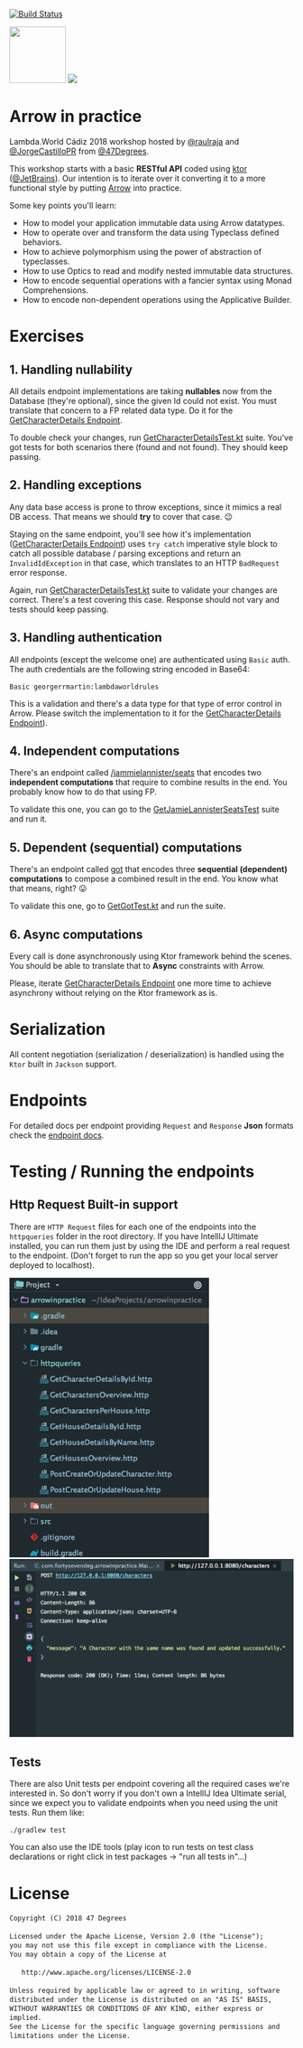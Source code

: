 [![Build Status](https://travis-ci.org/47deg/ArrowInPractice.svg?branch=master)](https://travis-ci.org/47deg/ArrowInPractice)

<img height="100" src="https://avatars2.githubusercontent.com/u/29458023?v=4&amp;s=200" width="100">
<img height="100" src="https://avatars1.githubusercontent.com/u/479857?s=200&v=4" with="100">

# Arrow in practice

Lambda.World Cádiz 2018 workshop hosted by [@raulraja](https://twitter.com/raulraja) and [@JorgeCastilloPR](https://twitter.com/JorgeCastilloPR) from [@47Degrees](https://www.47deg.com/).

This workshop starts with a basic **RESTful API** coded using [ktor](https://ktor.io/) ([@JetBrains](https://www.jetbrains.com/)). Our intention is to iterate over it converting it to a more functional style by putting [Arrow](https://arrow-kt.io/) into practice.

Some key points you'll learn:
* How to model your application immutable data using Arrow datatypes.
* How to operate over and transform the data using Typeclass defined behaviors.
* How to achieve polymorphism using the power of abstraction of typeclasses.
* How to use Optics to read and modify nested immutable data structures.
* How to encode sequential operations with a fancier syntax using Monad Comprehensions.
* How to encode non-dependent operations using the Applicative Builder.

# Exercises

## 1. Handling nullability

All details endpoint implementations are taking **nullables** now from the Database (they're optional), since the given Id could not exist. You must 
translate that concern to a FP related data type. Do it for the [GetCharacterDetails Endpoint](https://github.com/47deg/ArrowInPractice/blob/master/ENDPOINTS.md#get-http00008080charactersid).

To double check your changes, run [GetCharacterDetailsTest.kt](https://github.com/47deg/ArrowInPractice/blob/master/src/test/kotlin/com/fortysevendeg/arrowinpractice/characters/GetCharacterDetailsTest.kt) suite. You've got tests for both scenarios there (found and not found). They should keep passing. 

## 2. Handling exceptions

Any data base access is prone to throw exceptions, since it mimics a real DB access. That means we should <b>try</b> to cover that case. :wink: 

Staying on the same endpoint, you'll see how it's implementation ([GetCharacterDetails Endpoint](https://github.com/47deg/ArrowInPractice/blob/master/ENDPOINTS.md#get-http00008080charactersid)) uses `try catch` imperative style block to catch all possible database / parsing exceptions and return an `InvalidIdException` in that case, which translates to an HTTP `BadRequest` error response.

Again, run  [GetCharacterDetailsTest.kt](https://github.com/47deg/ArrowInPractice/blob/master/src/test/kotlin/com/fortysevendeg/arrowinpractice/characters/GetCharacterDetailsTest.kt) suite to validate your changes are correct. There's a test covering this case. Response should not vary and tests should keep passing.

## 3. Handling authentication

All endpoints (except the welcome one) are authenticated using `Basic` auth. The auth credentials are the following string encoded in Base64:
```
Basic georgerrmartin:lambdaworldrules
```

This is a validation and there's a data type for that type of error control in Arrow. Please switch the implementation to it for the [GetCharacterDetails Endpoint](https://github.com/47deg/ArrowInPractice/blob/master/ENDPOINTS.md#get-http00008080charactersid)).

## 4. Independent computations

There's an endpoint called [/jammielannister/seats](https://github.com/47deg/ArrowInPractice/blob/master/ENDPOINTS.md#get-http00008080jamielannisterseats) that 
encodes two **independent computations** that require to combine results in the end. You probably know how to do that using FP.

To validate this one, you can go to the [GetJamieLannisterSeatsTest](https://github.com/47deg/ArrowInPractice/blob/master/src/test/kotlin/com/fortysevendeg/arrowinpractice/castles/GetJamieLannisterSeatsTest.kt) suite and run it.

## 5. Dependent (sequential) computations

There's an endpoint called [got](https://github.com/47deg/ArrowInPractice/blob/master/ENDPOINTS.md#get-http00008080got) that encodes 
three **sequential (dependent) computations** to compose a combined result in the end. You know what that means, right? :stuck_out_tongue:

To validate this one, go to [GetGotTest.kt](https://github.com/47deg/ArrowInPractice/blob/master/src/test/kotlin/com/fortysevendeg/arrowinpractice/got/GetGotTest.kt) and run the suite.

## 6. Async computations

Every call is done asynchronously using Ktor framework behind the scenes. You should be able to translate that to <b>Async</b> constraints with Arrow.

Please, iterate [GetCharacterDetails Endpoint](https://github.com/47deg/ArrowInPractice/blob/master/ENDPOINTS.md#get-http00008080charactersid) one more time to achieve asynchrony without relying on the Ktor framework as is.

# Serialization

All content negotiation (serialization / deserialization) is handled using the `Ktor` built in `Jackson` support.

# Endpoints

For detailed docs per endpoint providing `Request` and `Response` **Json** formats check the [endpoint docs](./ENDPOINTS.md).

# Testing / Running the endpoints

## Http Request Built-in support

There are `HTTP Request` files for each one of the endpoints into the `httpqueries` folder in the root directory. If you 
have IntellIJ Ultimate installed, you can run them just by using the IDE and perform a real request to the endpoint. (Don't 
forget to run the app so you get your local server deployed to localhost).

![Http Requests Screenshot](./assets/HttpRequestsSS.png)
![Http Requests Screenshot2](./assets/HttpRequestsSS2.png)

## Tests

There are also Unit tests per endpoint covering all the required cases we're interested in. So don't worry if you don't own a IntellIJ Idea Ultimate serial, since 
we expect you to validate endpoints when you need using the unit tests. Run them like:
```
./gradlew test
``` 
You can also use the IDE tools (play icon to run tests on test class declarations or right click in test packages -> "run all tests in"...)

# License

    Copyright (C) 2018 47 Degrees

    Licensed under the Apache License, Version 2.0 (the "License");
    you may not use this file except in compliance with the License.
    You may obtain a copy of the License at

       http://www.apache.org/licenses/LICENSE-2.0

    Unless required by applicable law or agreed to in writing, software
    distributed under the License is distributed on an "AS IS" BASIS,
    WITHOUT WARRANTIES OR CONDITIONS OF ANY KIND, either express or implied.
    See the License for the specific language governing permissions and
    limitations under the License.